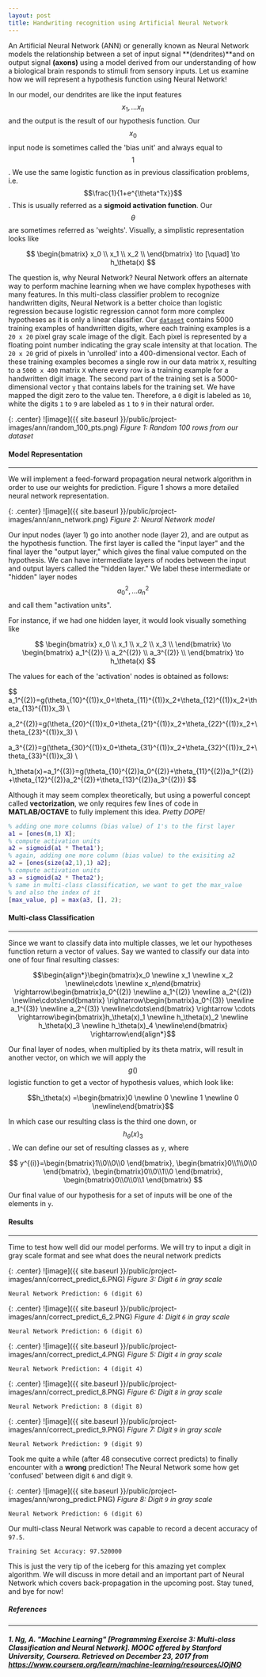 ```yaml
---
layout: post
title: Handwriting recognition using Artificial Neural Network
---
```


An Artificial Neural Network (ANN) or generally known as Neural Network models the relationship between a set of input signal **(dendrites)**and on output signal **(axons)** using a model derived from our understanding of how a biological brain responds to stimuli from sensory inputs. Let us examine how we will represent a hypothesis function using Neural Network!

In our model, our dendrites are like the input features $$x_1,...x_n$$ and the output is the result of our hypothesis function. Our $$x_0$$ input node is sometimes called the 'bias unit' and always equal to $$1$$. We use the same logistic function as in previous classification problems, i.e. $$\frac{1}{1+e^{\theta^Tx}}$$. This is usually referred as a **sigmoid activation function**. Our $$\theta$$ are sometimes referred as 'weights'. Visually, a simplistic representation looks like

$$
	\begin{bmatrix}
	x_0 \\
	x_1 \\
	x_2 \\
	\end{bmatrix} \to [\quad] \to h_\theta(x)
$$

The question is, why Neural Network? Neural Network offers an alternate way to perform machine learning when we have complex hypotheses with many features. In this multi-class classifier problem to recognize handwritten digits, Neural Network is a better choice than logistic regression because logistic regression cannot form more complex hypotheses as it is only a linear classifier. Our [`dataset`](https://github.com/yewjie-github/Machine_Learning_Coursera/blob/master/Multi-class%20Classfication%20and%20Neural%20Network/ex3data1.mat) contains 5000 training examples of handwritten digits, where each training examples is a `20 x 20` pixel gray scale image of the digit. Each pixel is represented by a floating point number indicating the gray scale intensity at that location. The `20 x 20` grid of pixels in 'unrolled' into a 400-dimensional vector. Each of these training examples becomes a single row in our data matrix `X`, resulting to a `5000 x 400` matrix `X` where every row is a training example for a handwritten digit image. The second part of the training set is a 5000-dimensional vector `y` that contains labels for the training set. We have mapped the digit zero to the value ten. Therefore, a `0` digit is labeled as `10`, white the digits `1` to `9` are labeled as `1` to `9` in their natural order.

{: .center}
![image]({{ site.baseurl }}/public/project-images/ann/random_100_pts.png)
*Figure 1: Random 100 rows from our dataset*


#### Model Representation
---

We will implement a feed-forward propagation neural network algorithm in order to use our weights for prediction. Figure 1 shows a  more detailed neural network representation.

{: .center}
![image]({{ site.baseurl }}/public/project-images/ann/ann_network.png)
*Figure 2: Neural Network model*

Our input nodes (layer 1) go into another node (layer 2), and are output as the hypothesis function. The first layer is called the "input layer" and the final layer the "output layer," which gives the final value computed on the hypothesis. We can have intermediate layers of nodes between the input and output layers called the "hidden layer." We label these intermediate or "hidden" layer nodes $$a_0^2,...a_n^2$$ and call them "activation units".

For instance, if we had one hidden layer, it would look visually something like

$$
	\begin{bmatrix}
	x_0 \\
	x_1 \\
	x_2 \\
	x_3 \\
	\end{bmatrix} \to \begin{bmatrix}
	a_1^{(2)} \\
	a_2^{(2)} \\
	a_3^{(2)} \\
	\end{bmatrix} \to h_\theta(x)
$$

The values for each of the 'activation' nodes is obtained as follows:

$$
a_1^{(2)}=g(\theta_{10}^{(1)}x_0+\theta_{11}^{(1)}x_2+\theta_{12}^{(1)}x_2+\theta_{13}^{(1)}x_3) \\

a_2^{(2)}=g(\theta_{20}^{(1)}x_0+\theta_{21}^{(1)}x_2+\theta_{22}^{(1)}x_2+\theta_{23}^{(1)}x_3) \\

a_3^{(2)}=g(\theta_{30}^{(1)}x_0+\theta_{31}^{(1)}x_2+\theta_{32}^{(1)}x_2+\theta_{33}^{(1)}x_3) \\

h_\theta(x)=a_1^{(3)}=g(\theta_{10}^{(2)}a_0^{(2)}+\theta_{11}^{(2)}a_1^{(2)}+\theta_{12}^{(2)}a_2^{(2)}+\theta_{13}^{(2)}a_3^{(2)})
$$

Although it may seem complex theoretically, but using a powerful concept called **vectorization**, we only requires few lines of code in **MATLAB/OCTAVE** to fully implement this idea. _Pretty DOPE!_

```matlab
% adding one more columns (bias value) of 1's to the first layer
a1 = [ones(m,1) X];
% compute activation units
a2 = sigmoid(a1 * Theta1');
% again, adding one more column (bias value) to the exisiting a2
a2 = [ones(size(a2,1),1) a2];
% compute activation units
a3 = sigmoid(a2 * Theta2');
% same in multi-class classification, we want to get the max_value
% and also the index of it
[max_value, p] = max(a3, [], 2);
```

#### Multi-class Classification
---

Since we want to classify data into multiple classes, we let our hypotheses function return a vector of values. Say we wanted to classify our data into one of four final resulting classes:

$$\begin{align*}\begin{bmatrix}x_0 \newline x_1 \newline x_2 \newline\cdots \newline x_n\end{bmatrix} \rightarrow\begin{bmatrix}a_0^{(2)} \newline a_1^{(2)} \newline a_2^{(2)} \newline\cdots\end{bmatrix} \rightarrow\begin{bmatrix}a_0^{(3)} \newline a_1^{(3)} \newline a_2^{(3)} \newline\cdots\end{bmatrix} \rightarrow \cdots \rightarrow\begin{bmatrix}h_\theta(x)_1 \newline h_\theta(x)_2 \newline h_\theta(x)_3 \newline h_\theta(x)_4 \newline\end{bmatrix} \rightarrow\end{align*}$$

Our final layer of nodes, when multiplied by its theta matrix, will result in another vector, on which we will apply the $$g()$$ logistic function to get a vector of hypothesis values, which look like:

$$h_\theta(x) =\begin{bmatrix}0 \newline 0 \newline 1 \newline 0 \newline\end{bmatrix}$$

In which case our resulting class is the third one down, or $$h_\theta(x)_3$$. We can define our set of resulting classes as `y`, where

$$
y^{(i)}=\begin{bmatrix}1\\0\\0\\0 \end{bmatrix},
		\begin{bmatrix}0\\1\\0\\0 \end{bmatrix},
		\begin{bmatrix}0\\0\\1\\0 \end{bmatrix},
		\begin{bmatrix}0\\0\\0\\1 \end{bmatrix}
$$

Our final value of our hypothesis for a set of inputs will be one of the elements in `y`.

#### Results
---
Time to test how well did our model performs. We will try to input a digit in gray scale format and see what does the neural network predicts

{: .center}
![image]({{ site.baseurl }}/public/project-images/ann/correct_predict_6.PNG)
*Figure 3: Digit `6` in gray scale*

```
Neural Network Prediction: 6 (digit 6)
```

{: .center}
![image]({{ site.baseurl }}/public/project-images/ann/correct_predict_6_2.PNG)
*Figure 4: Digit `6` in gray scale*

```
Neural Network Prediction: 6 (digit 6)
```

{: .center}
![image]({{ site.baseurl }}/public/project-images/ann/correct_predict_4.PNG)
*Figure 5: Digit `4` in gray scale*

```
Neural Network Prediction: 4 (digit 4)
```

{: .center}
![image]({{ site.baseurl }}/public/project-images/ann/correct_predict_8.PNG)
*Figure 6: Digit `8` in gray scale*

```
Neural Network Prediction: 8 (digit 8)
```

{: .center}
![image]({{ site.baseurl }}/public/project-images/ann/correct_predict_9.PNG)
*Figure 7: Digit `9` in gray scale*

```
Neural Network Prediction: 9 (digit 9)
```

Took me quite a while (after 48 consecutive correct predicts) to finally encounter with a **wrong** prediction! The Neural Network some how get 'confused' between digit `6` and digit `9`.

{: .center}
![image]({{ site.baseurl }}/public/project-images/ann/wrong_predict.PNG)
*Figure 8: Digit `9` in gray scale*

```
Neural Network Prediction: 6 (digit 6)
```

Our multi-class Neural Network was capable to record a decent accuracy of `97.5`.

```
Training Set Accuracy: 97.520000
```

This is just the very tip of the iceberg for this amazing yet complex algorithm. We will discuss in more detail and an important part of Neural Network which covers back-propagation in the upcoming post. Stay tuned, and bye for now!


##### References
---

##### 1. Ng, A. "Machine Learning" [Programming Exercise 3: Multi-class Classification and Neural Network]. MOOC offered by Stanford University, Coursera. Retrieved on December 23, 2017 from https://www.coursera.org/learn/machine-learning/resources/JOjNO
